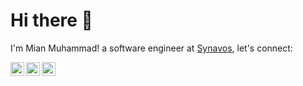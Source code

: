 # Hi there 👋
I'm Mian Muhammad! a software engineer at [Synavos](https://synavos.com/), let's connect:

<a href="https://twitter.com/mian_se">
  <img align="left" alt="Mian's Twitter" width="22px" src="https://cdn.jsdelivr.net/npm/simple-icons@v3/icons/twitter.svg" />
</a>

<a href="https://www.linkedin.com/in/mian-muhammad/">
  <img align="left" alt="Mian's Linkdein" width="22px" src="https://cdn.jsdelivr.net/npm/simple-icons@v3/icons/linkedin.svg" />
</a>

<a href="https://github.com/mian-muhammad">
  <img align="left" alt="Mian's Github" width="22px" src="https://cdn.jsdelivr.net/npm/simple-icons@v3/icons/github.svg" />
</a>
